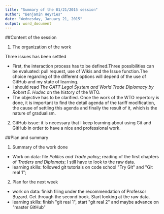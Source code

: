 ```yaml
---
title: "Summary of the 01/21/2015 session"
author: "Benjamin Heyries"
date: "Wednesday, January 21, 2015"
output: word_document
---
```


##Content of the session

1. The organization of the work

Three issues has been settled
* First, the interaction process has to be defined.Three possibilities can be evaluated: pull request, use of Wikis and the Issue function.The choice regarding of the different options will depend of the use of GitHub and my state of learning.
* I should read _The GATT Legal System and World Trade Diplomacy by Robert E. Hudec_ on the history of the WTO.
* The objective has to be clarified. Once the work of the WTO repertory is done, it is important to find the detail agenda of the tariff modification, the cause of settling this agenda and finally the result of it, which is the nature of gradualism.
2. GitHub issue: it is necessary that I keep learning about using Git and GitHub in order to have a nice and professional work.

##Plan and summary

1. Summary of the work done

* Work on data: file _Politics and Trade policy_; reading of the first chapters of _Traders and Diplomats_; I still have to look to the raw data.
* learning skills: followed git tutorials on code school "Try Git" and "Git real 1";
2. Plan for the next week

* work on data: finish filing under the recommendation of Professor Buzard. Get through the second book. Start looking at the raw data. 
* learning skills: finish "git real 1", start "git real 2" and maybe advance on "master GitHub"
